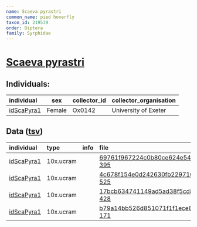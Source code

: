 ```yaml
---
name: Scaeva pyrastri
common_name: pied hoverfly
taxon_id: 219539
order: Diptera
family: Syrphidae
---
```


# [Scaeva pyrastri](https://www.ebi.ac.uk/ena/data/taxonomy/v1/taxon/tax-id/219539)

## Individuals:

| individual | sex | collector_id | collector_organisation |
| :--------- | :-: | :----------- | :--------------------- |
| [idScaPyra1](idScaPyra1.md) | Female | Ox0142 | University of Exeter |

## Data ([tsv](Scaeva_pyrastri_data.tsv))

| individual | type | info | file |
| :--------- | :--- | :--- | :--- |
| [idScaPyra1](idScaPyra1.md) | 10x.ucram |  | [69761f967224c0b80ce624e541638eb9-395](https://darwin.cog.sanger.ac.uk/insects/Scaeva_pyrastri/idScaPyra1/genomic_data/10x/33254_1%231.cram) |
| [idScaPyra1](idScaPyra1.md) | 10x.ucram |  | [4c678f154e0d242630fb2297169a6002-525](https://darwin.cog.sanger.ac.uk/insects/Scaeva_pyrastri/idScaPyra1/genomic_data/10x/33254_1%232.cram) |
| [idScaPyra1](idScaPyra1.md) | 10x.ucram |  | [17bcb634741149ad5ad38f5cd8f3ceab-428](https://darwin.cog.sanger.ac.uk/insects/Scaeva_pyrastri/idScaPyra1/genomic_data/10x/33254_1%233.cram) |
| [idScaPyra1](idScaPyra1.md) | 10x.ucram |  | [b79a14bb526d851071f1f1ece8c8a751-171](https://darwin.cog.sanger.ac.uk/insects/Scaeva_pyrastri/idScaPyra1/genomic_data/10x/33254_1%234.cram) |
